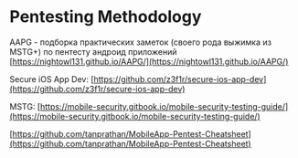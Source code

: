 # Pentesting Methodology

 AAPG - подборка практических заметок \(своего рода выжимка из MSTG+\) по пентесту андроид приложений  
[https://nightowl131.github.io/AAPG/](https://nightowl131.github.io/AAPG/)

 Secure iOS App Dev: [https://github.com/z3f1r/secure-ios-app-dev](https://github.com/z3f1r/secure-ios-app-dev)

 MSTG: [https://mobile-security.gitbook.io/mobile-security-testing-guide/](https://mobile-security.gitbook.io/mobile-security-testing-guide/)

[https://github.com/tanprathan/MobileApp-Pentest-Cheatsheet](https://github.com/tanprathan/MobileApp-Pentest-Cheatsheet)




